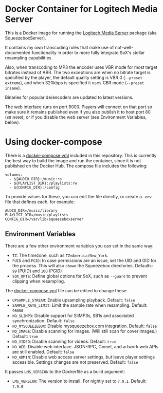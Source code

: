 # Docker Container for Logitech Media Server

This is a Docker image for running the [Logitech Media Server](https://github.com/Logitech/slimserver) package
(aka SqueezeboxServer).

It contains my own transcoding rules that make use of not-well-documented  functionality in order to more fully integrate SoX's stellar resampling capabilities.

Also, when transcoding to MP3 the encoder uses VBR mode for most target bitrates instead of ABR. The two exceptions are when no bitrate target is specified by the player, the default quality setting is VBR 0 (`--preset extreme`), and when 320kbps is specified it uses CBR mode (`--preset insane`).

Binaries for popular de/encoders are updated to latest versions.

The web interface runs on port 9000. Players will connect on that port so make sure it remains published even if you also publish it to host port 80 (`80:9000`), or if you disable the web server (see Environment Variables, below).

Using docker-compose
====================

There is a [docker-compose.yml][] included in this repository. This is currently the best way to build the image and run the container, since it is not published on the Docker Hub. The compose file includes the following:

    volumes:
      - ${AUDIO_DIR}:/music:ro
      - ${PLAYLIST_DIR}:/playlists:rw
      - ${CONFIG_DIR}:/config

To provide values for these, you can edit the file directly, or create a `.env` file that defines each, for example:

    AUDIO_DIR=/music/library
    PLAYLIST_DIR=/music/playlists
    CONFIG_DIR=/var/lib/squeezeboxserver

Environment Variables
---------------------

There are a few other environment variables you can set in the same way:

* `TZ`: The timezone, such as `TZ=America/New_York`.
* `PUID` and `PGID`: In case permissions are an issue, set the UID and GID for the process. This will also `chown` the Squeezebox directories. Defaults: `99` (PUID) and `100` (PGID)
* `SOX_OPTS`: Define global options for SoX, such as `--guard` to prevent clipping when resampling.

The [docker-compose.yml][] file can be edited to change these:

* `UPSAMPLE_STREAM`: Enable upsampling playback. Default: `false`
* `SAMPLE_RATE_LIMIT`: Limit the sample rate when resampling. Default: `96000`
* `NO_SLIMP3`: Disable support for SliMP3s, SB1s and associated synchronization. Default: `false`
* `NO_MYSQUEEZEBOX`: Disable mysqueezebox.com integration. Default: `false`
* `NO_IMAGE`: Disable scanning for images. (Will still scan for cover images.) Default: `true`
* `NO_VIDEO`: Disable scanning for videos. Default: `true`
* `NO_WEB`: Disable web interface. JSON-RPC, Comet, and artwork web APIs are still enabled. Default: `false`
* `NO_ADMIN`: Disable web access server settings, but leave player settings accessible. Settings changes are not preserved. Default: `false`

It passes `LMS_VERSION` to the Dockerfile as a build argument:
* `LMS_VERSION`: The version to install. For nightly set to `7.9.1`. Default: `7.9.0`
    
[docker-compose.yml]: docker-compose.yml